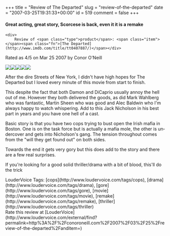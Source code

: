 +++
title = "Review of The Departed"
slug = "review-of-the-departed"
date = "2007-03-25T19:31:33+00:00"
id = 519
comment = false
+++

<div lang="en" class="hreview">

#### Great acting, great story, Scorcese is back, even it it is a remake

    <div>
        Review of <span class="type">product</span>: <span class="item"></span><span class="fn">[The Departed](http://www.imdb.com/title/tt0407887/)</span></div> 
Rated as <span class="rating">4</span>/5 on <span class="dtreviewed">Mar 25 2007</span> by <span class="reviewer vcard"></span><span class="fn">Conor O'Neill</span>
    <div><span class="stars" title="4">![](http://beta.loudervoice.com/static/images/small-star.png)![](http://beta.loudervoice.com/static/images/small-star.png)![](http://beta.loudervoice.com/static/images/small-star.png)![](http://beta.loudervoice.com/static/images/small-star.png)![](http://beta.loudervoice.com/static/images/small-non-star.png)</span></div>
    <div class="description">

After the dire Streets of New York, I didn't have high hopes for The Departed but I loved every minute of this movie from start to finish.

This despite the fact that both Damon and DiCaprio usually annoy the hell out of me. However they both delivered the goods, as did Mark Wahlberg who was fantastic, Martin Sheen who was good and Alec Baldwin who I'm always happy to watch whispering. Add to this Jack Nicholson in his best part in years and you have one hell of a cast.

Basic story is that you have two cops trying to bust open the Irish mafia in Boston. One is on the task force but is actually a mafia mole, the other is undercover and gets into Nicholson's gang. The tension throughout comes from the "will they get found out" on both sides.

Towards the end it gets very gory but this does add to the story and there are a few real surprises.

If you're looking for a good solid thriller/drama with a bit of blood, this'll do the trick
</div>
    <div class="review_tags">LouderVoice Tags: [cops](http://www.loudervoice.com/tags/cops), [drama](http://www.loudervoice.com/tags/drama), [gore](http://www.loudervoice.com/tags/gore), [movie](http://www.loudervoice.com/tags/movie), [remake](http://www.loudervoice.com/tags/remake), [thriller](http://www.loudervoice.com/tags/thriller)</div>
    <div class="rate">Rate this review at [LouderVoice](http://www.loudervoice.com/external/find?permalink=http%3A%2F%2Fconoroneill.com%2F2007%2F03%2F25%2Freview-of-the-departed%2Fanditem=)</div>
</div>
